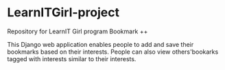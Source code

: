 # LearnITGirl-project
Repository for LearnIT Girl program
 Bookmark ++
 
 This Django web application enables people to add and save their bookmarks based on their interests. People can also view others'bookarks tagged with interests similar to their interests.

